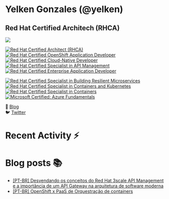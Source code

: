 # Yelken Gonzales (@yelken)
## Red Hat Certified Architech (RHCA)

[![](https://img.shields.io/badge/Senior%20Middleware%20Architect%20at%20Hub4IT%20-ee0000)](https://hub4it.com.br)

<!--START_SECTION:badges-->
[![Red Hat Certified Architect (RHCA)](https://images.credly.com/size/110x110/images/fdac57a1-cecc-4790-89da-ac5e6121fef1/image.png)](https://www.credly.com/badges/33740ba3-3278-4295-a245-0d60419b64d5 "Red Hat Certified Architect (RHCA)")
[![Red Hat Certified OpenShift Application Developer](https://images.credly.com/size/110x110/images/f7107c13-ff27-467c-ac8e-ba4ba609050b/image.png)](https://www.credly.com/badges/4428a0e5-93b3-4548-ae8d-1f4526cc7a01 "Red Hat Certified OpenShift Application Developer")
[![Red Hat Certified Cloud-Native Developer](https://images.credly.com/size/110x110/images/12ef4e4e-3d8d-4caf-9ab1-858c5bcb9619/image.png)](https://www.credly.com/badges/1cdc68f2-7815-4407-9e9a-cbd3f41d37b6 "Red Hat Certified Cloud-Native Developer")
[![Red Hat Certified Specialist in API Management](https://images.credly.com/size/110x110/images/6eb5499c-cf76-4837-ac72-6a254139af1a/image.png)](https://www.credly.com/badges/9b019dd2-3057-4cfa-b77e-b026cb75c928 "Red Hat Certified Specialist in API Management")
[![Red Hat Certified Enterprise Application Developer](https://images.credly.com/size/55x55/images/ae7dd2bd-1d04-43d9-b148-1ef79ec45129/image.png)](https://www.credly.com/badges/0f7872f5-2787-4fdf-83fb-376ff0c91a4c "Red Hat Certified Enterprise Application Developer")

[![Red Hat Certified Specialist in Building Resilient Microservices](https://images.credly.com/size/110x110/images/0f573c61-16d5-413e-a556-337b2d985acc/image.png)](https://www.credly.com/badges/e6991fdc-a75b-4402-9d0b-a66894ec6dee "Red Hat Certified Specialist in Building Resilient Microservices")
[![Red Hat Certified Specialist in Containers and Kubernetes](https://images.credly.com/size/110x110/images/1dd8824f-d6b6-4967-906a-7bd3c0063fae/image.png)](https://www.credly.com/badges/956f91ac-90a2-4266-8231-7dd5490246b9 "Red Hat Certified Specialist in Containers and Kubernetes")
[![Red Hat Certified Specialist in Containers](https://images.credly.com/size/110x110/images/272f17b3-2eb9-4e5f-aa3c-66c6b137fb27/image.png)](https://www.credly.com/badges/9feb167c-f70d-430a-b5f6-8ca403fa6297 "Red Hat Certified Specialist in Containers")
[![Microsoft Certified: Azure Fundamentals](https://images.credly.com/size/110x110/images/be8fcaeb-c769-4858-b567-ffaaa73ce8cf/image.png)]([http://www.credly.com/badges/978b870e-168d-4533-81f6-1212169e299b](https://www.credly.com/badges/b5d1b3ce-7fec-4bcb-9076-a3c5407c6e9f) "Microsoft Certified: Azure Fundamentals")
<!--END_SECTION:badges-->

📝 [Blog](http://yelkengonzales.dev)<br/>
:bird: [Twitter](http://twitter.com/yelkengonzales)

# Recent Activity :zap:
<!--START_SECTION:activity-->

<!--END_SECTION:activity-->

# Blog posts :books:
- [[PT-BR] Desvendando os conceitos do Red Hat 3scale API Management e a importância de um API Gateway na arquitetura de software moderna](https://yelkengonzales.dev/desvendando-os-conceitos-do-red-hat-3scale-api-management-e-a-importancia-de-um-api-gateway-na-arquitetura-de-software-moderna)
- [[PT-BR] OpenShift x PaaS de Orquestração de containers](https://yelkengonzales.dev/openshift-x-paas-de-orquestracao-de-containers)
